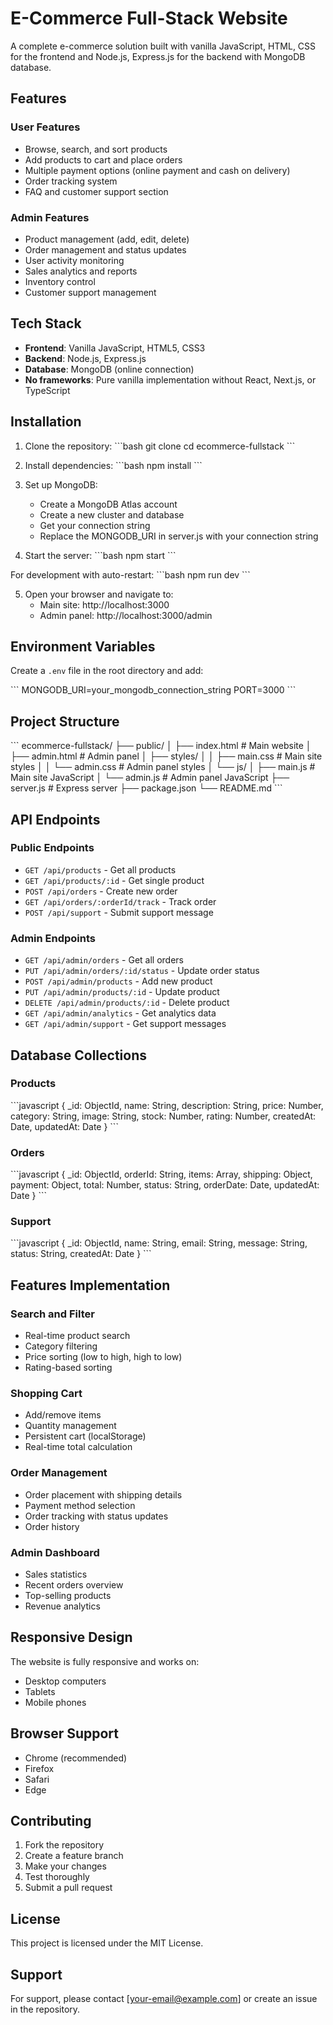 # E-Commerce Full-Stack Website

A complete e-commerce solution built with vanilla JavaScript, HTML, CSS for the frontend and Node.js, Express.js for the backend with MongoDB database.

## Features

### User Features
- Browse, search, and sort products
- Add products to cart and place orders
- Multiple payment options (online payment and cash on delivery)
- Order tracking system
- FAQ and customer support section

### Admin Features
- Product management (add, edit, delete)
- Order management and status updates
- User activity monitoring
- Sales analytics and reports
- Inventory control
- Customer support management

## Tech Stack

- **Frontend**: Vanilla JavaScript, HTML5, CSS3
- **Backend**: Node.js, Express.js
- **Database**: MongoDB (online connection)
- **No frameworks**: Pure vanilla implementation without React, Next.js, or TypeScript

## Installation

1. Clone the repository:
\`\`\`bash
git clone <repository-url>
cd ecommerce-fullstack
\`\`\`

2. Install dependencies:
\`\`\`bash
npm install
\`\`\`

3. Set up MongoDB:
   - Create a MongoDB Atlas account
   - Create a new cluster and database
   - Get your connection string
   - Replace the MONGODB_URI in server.js with your connection string

4. Start the server:
\`\`\`bash
npm start
\`\`\`

For development with auto-restart:
\`\`\`bash
npm run dev
\`\`\`

5. Open your browser and navigate to:
   - Main site: http://localhost:3000
   - Admin panel: http://localhost:3000/admin

## Environment Variables

Create a `.env` file in the root directory and add:

\`\`\`
MONGODB_URI=your_mongodb_connection_string
PORT=3000
\`\`\`

## Project Structure

\`\`\`
ecommerce-fullstack/
├── public/
│   ├── index.html          # Main website
│   ├── admin.html          # Admin panel
│   ├── styles/
│   │   ├── main.css        # Main site styles
│   │   └── admin.css       # Admin panel styles
│   └── js/
│       ├── main.js         # Main site JavaScript
│       └── admin.js        # Admin panel JavaScript
├── server.js               # Express server
├── package.json
└── README.md
\`\`\`

## API Endpoints

### Public Endpoints
- `GET /api/products` - Get all products
- `GET /api/products/:id` - Get single product
- `POST /api/orders` - Create new order
- `GET /api/orders/:orderId/track` - Track order
- `POST /api/support` - Submit support message

### Admin Endpoints
- `GET /api/admin/orders` - Get all orders
- `PUT /api/admin/orders/:id/status` - Update order status
- `POST /api/admin/products` - Add new product
- `PUT /api/admin/products/:id` - Update product
- `DELETE /api/admin/products/:id` - Delete product
- `GET /api/admin/analytics` - Get analytics data
- `GET /api/admin/support` - Get support messages

## Database Collections

### Products
\`\`\`javascript
{
  _id: ObjectId,
  name: String,
  description: String,
  price: Number,
  category: String,
  image: String,
  stock: Number,
  rating: Number,
  createdAt: Date,
  updatedAt: Date
}
\`\`\`

### Orders
\`\`\`javascript
{
  _id: ObjectId,
  orderId: String,
  items: Array,
  shipping: Object,
  payment: Object,
  total: Number,
  status: String,
  orderDate: Date,
  updatedAt: Date
}
\`\`\`

### Support
\`\`\`javascript
{
  _id: ObjectId,
  name: String,
  email: String,
  message: String,
  status: String,
  createdAt: Date
}
\`\`\`

## Features Implementation

### Search and Filter
- Real-time product search
- Category filtering
- Price sorting (low to high, high to low)
- Rating-based sorting

### Shopping Cart
- Add/remove items
- Quantity management
- Persistent cart (localStorage)
- Real-time total calculation

### Order Management
- Order placement with shipping details
- Payment method selection
- Order tracking with status updates
- Order history

### Admin Dashboard
- Sales statistics
- Recent orders overview
- Top-selling products
- Revenue analytics

## Responsive Design

The website is fully responsive and works on:
- Desktop computers
- Tablets
- Mobile phones

## Browser Support

- Chrome (recommended)
- Firefox
- Safari
- Edge

## Contributing

1. Fork the repository
2. Create a feature branch
3. Make your changes
4. Test thoroughly
5. Submit a pull request

## License

This project is licensed under the MIT License.

## Support

For support, please contact [your-email@example.com] or create an issue in the repository.
